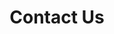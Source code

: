 ---
layout: contact_us
title: Contact Us
permalink: /contact-us/
agency_name: SG Eco Fund
# locations:
#   - title: Main Office
#     address:
#         - 31 Sesame Street
#         - Big Bird Building
#         - Singapore 123456
#     operating_hours:
#       - days: Mon - Fri
#         time: 8.30am - 6.00pm
#         description: Closed on Public Holidays
#       - days: Sat
#         time: 8.30am - 12.00pm
#   - title: Branch Office
#     address:
#         - 109 North Bridge Road
#         - Singapore 179097
#     maps_link: https://goo.gl/maps/C8VfxphGxT2GsfcaA
contacts:
  - title: If you have a query or feedback about the SG Eco Fund, please contact us at
    content: 
#     - phone: +65 6123 4567
    - email: sg_eco_fund@mse.gov.sg
#     - other: Any text here <i>including HTML</i>
#   - title: Careers
#     content:
#     - email: careers@abc.gov.sg
---